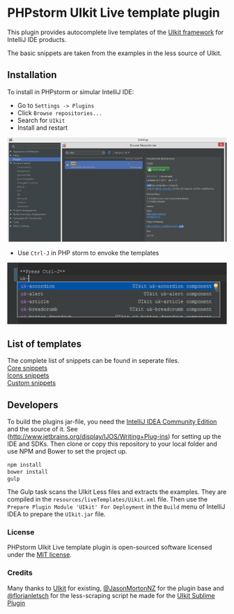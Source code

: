 # PHPstorm UIkit Live template plugin

This plugin provides autocomplete live templates of the [UIkit framework](http://getuikit.com) for IntelliJ IDE products.

The basic snippets are taken from the examples in the less source of UIkit.

## Installation

To install in PHPstorm or simular IntelliJ IDE:

* Go to `Settings -> Plugins`
* Click `Browse repositories...`
* Search for `UIkit`
* Install and restart

![Install plugin](/assets/install_plugin.png)

* Use `Ctrl-J` in PHP storm to envoke the templates

![Use template](/assets/use_template.png)

## List of templates

The complete list of snippets can be found in seperate files.  
[Core snippets](/assets/snippetlist-core.md)  
[Icons snippets](/assets/snippetlist-icons.md)  
[Custom snippets](/assets/snippetlist-custom.md)

## Developers

To build the plugins jar-file, you need the [IntelliJ IDEA Community Edition](https://www.jetbrains.com/idea/) and the 
source of it. See (http://www.jetbrains.org/display/IJOS/Writing+Plug-ins) for setting up the IDE and SDKs.
Then clone or copy this repository to your local folder and use NPM and Bower to set the project up.

```
npm install
bower install
gulp
```

The Gulp task scans the UIkit Less files and extracts the examples. They are compiled in the `resources/liveTemplates/Uikit.xml` file.
Then use the `Prepare Plugin Module 'UIkit' For Deployment` in the `Build` menu of IntelliJ IDEA to prepare the `UIkit.jar` file.

### License

PHPstorm UIkit Live template plugin is open-sourced software licensed under the [MIT license](http://opensource.org/licenses/MIT).

### Credits
Many thanks to [UIkit](http://getuikit.com) for existing, [@JasonMortonNZ](https://github.com/JasonMortonNZ/bootstrap3-phpstorm-plugin) 
for the plugin base and [@florianletsch](https://github.com/florianletsch) for the less-scraping script he made for the 
[UIkit Sublime Plugin](https://github.com/uikit/uikit-sublime)